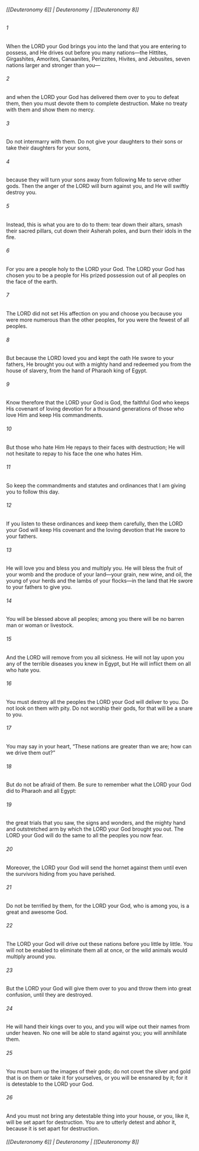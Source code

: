 ###### [[Deuteronomy 6]] | Deuteronomy | [[Deuteronomy 8]]

###### 1
When the LORD your God brings you into the land that you are entering to possess, and He drives out before you many nations—the Hittites, Girgashites, Amorites, Canaanites, Perizzites, Hivites, and Jebusites, seven nations larger and stronger than you—
###### 2
and when the LORD your God has delivered them over to you to defeat them, then you must devote them to complete destruction. Make no treaty with them and show them no mercy.
###### 3
Do not intermarry with them. Do not give your daughters to their sons or take their daughters for your sons,
###### 4
because they will turn your sons away from following Me to serve other gods. Then the anger of the LORD will burn against you, and He will swiftly destroy you.
###### 5
Instead, this is what you are to do to them: tear down their altars, smash their sacred pillars, cut down their Asherah poles, and burn their idols in the fire.
###### 6
For you are a people holy to the LORD your God. The LORD your God has chosen you to be a people for His prized possession out of all peoples on the face of the earth.
###### 7
The LORD did not set His affection on you and choose you because you were more numerous than the other peoples, for you were the fewest of all peoples.
###### 8
But because the LORD loved you and kept the oath He swore to your fathers, He brought you out with a mighty hand and redeemed you from the house of slavery, from the hand of Pharaoh king of Egypt.
###### 9
Know therefore that the LORD your God is God, the faithful God who keeps His covenant of loving devotion for a thousand generations of those who love Him and keep His commandments.
###### 10
But those who hate Him He repays to their faces with destruction; He will not hesitate to repay to his face the one who hates Him.
###### 11
So keep the commandments and statutes and ordinances that I am giving you to follow this day.
###### 12
If you listen to these ordinances and keep them carefully, then the LORD your God will keep His covenant and the loving devotion that He swore to your fathers.
###### 13
He will love you and bless you and multiply you. He will bless the fruit of your womb and the produce of your land—your grain, new wine, and oil, the young of your herds and the lambs of your flocks—in the land that He swore to your fathers to give you.
###### 14
You will be blessed above all peoples; among you there will be no barren man or woman or livestock.
###### 15
And the LORD will remove from you all sickness. He will not lay upon you any of the terrible diseases you knew in Egypt, but He will inflict them on all who hate you.
###### 16
You must destroy all the peoples the LORD your God will deliver to you. Do not look on them with pity. Do not worship their gods, for that will be a snare to you.
###### 17
You may say in your heart, “These nations are greater than we are; how can we drive them out?”
###### 18
But do not be afraid of them. Be sure to remember what the LORD your God did to Pharaoh and all Egypt:
###### 19
the great trials that you saw, the signs and wonders, and the mighty hand and outstretched arm by which the LORD your God brought you out. The LORD your God will do the same to all the peoples you now fear.
###### 20
Moreover, the LORD your God will send the hornet against them until even the survivors hiding from you have perished.
###### 21
Do not be terrified by them, for the LORD your God, who is among you, is a great and awesome God.
###### 22
The LORD your God will drive out these nations before you little by little. You will not be enabled to eliminate them all at once, or the wild animals would multiply around you.
###### 23
But the LORD your God will give them over to you and throw them into great confusion, until they are destroyed.
###### 24
He will hand their kings over to you, and you will wipe out their names from under heaven. No one will be able to stand against you; you will annihilate them.
###### 25
You must burn up the images of their gods; do not covet the silver and gold that is on them or take it for yourselves, or you will be ensnared by it; for it is detestable to the LORD your God.
###### 26
And you must not bring any detestable thing into your house, or you, like it, will be set apart for destruction. You are to utterly detest and abhor it, because it is set apart for destruction.

###### [[Deuteronomy 6]] | Deuteronomy | [[Deuteronomy 8]]
